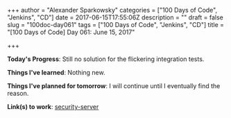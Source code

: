 +++
author = "Alexander Sparkowsky"
categories = ["100 Days of Code", "Jenkins", "CD"]
date = 2017-06-15T17:55:06Z
description = ""
draft = false
slug = "100doc-day061"
tags = ["100 Days of Code", "Jenkins", "CD"]
title = "[100 Days of Code] Day 061: June 15, 2017"

+++

**Today's Progress**: Still no solution for the flickering integration tests.

**Things I've learned**: Nothing new.

**Things I've planned for tomorrow**:  I will continue until I eventually find the reason.

**Link(s) to work**: [security-server](https://github.com/roamingthings/security-server/commit/fc786b19a8201970de80d3a1cce73efccb10871a)

